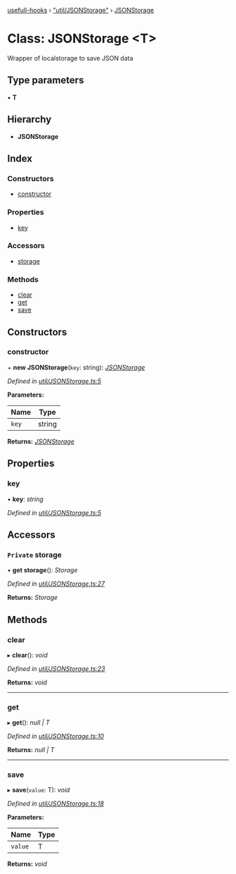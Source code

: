 [usefull-hooks](../README.md) › ["util/JSONStorage"](../modules/_util_jsonstorage_.md) › [JSONStorage](_util_jsonstorage_.jsonstorage.md)

# Class: JSONStorage <**T**>

Wrapper of localstorage to save JSON data

## Type parameters

▪ **T**

## Hierarchy

* **JSONStorage**

## Index

### Constructors

* [constructor](_util_jsonstorage_.jsonstorage.md#constructor)

### Properties

* [key](_util_jsonstorage_.jsonstorage.md#key)

### Accessors

* [storage](_util_jsonstorage_.jsonstorage.md#private-storage)

### Methods

* [clear](_util_jsonstorage_.jsonstorage.md#clear)
* [get](_util_jsonstorage_.jsonstorage.md#get)
* [save](_util_jsonstorage_.jsonstorage.md#save)

## Constructors

###  constructor

\+ **new JSONStorage**(`key`: string): *[JSONStorage](_util_jsonstorage_.jsonstorage.md)*

*Defined in [util/JSONStorage.ts:5](https://github.com/FujiHaruka/usefull-hooks/blob/a7c0738/src/util/JSONStorage.ts#L5)*

**Parameters:**

Name | Type |
------ | ------ |
`key` | string |

**Returns:** *[JSONStorage](_util_jsonstorage_.jsonstorage.md)*

## Properties

###  key

• **key**: *string*

*Defined in [util/JSONStorage.ts:5](https://github.com/FujiHaruka/usefull-hooks/blob/a7c0738/src/util/JSONStorage.ts#L5)*

## Accessors

### `Private` storage

• **get storage**(): *Storage*

*Defined in [util/JSONStorage.ts:27](https://github.com/FujiHaruka/usefull-hooks/blob/a7c0738/src/util/JSONStorage.ts#L27)*

**Returns:** *Storage*

## Methods

###  clear

▸ **clear**(): *void*

*Defined in [util/JSONStorage.ts:23](https://github.com/FujiHaruka/usefull-hooks/blob/a7c0738/src/util/JSONStorage.ts#L23)*

**Returns:** *void*

___

###  get

▸ **get**(): *null | T*

*Defined in [util/JSONStorage.ts:10](https://github.com/FujiHaruka/usefull-hooks/blob/a7c0738/src/util/JSONStorage.ts#L10)*

**Returns:** *null | T*

___

###  save

▸ **save**(`value`: T): *void*

*Defined in [util/JSONStorage.ts:18](https://github.com/FujiHaruka/usefull-hooks/blob/a7c0738/src/util/JSONStorage.ts#L18)*

**Parameters:**

Name | Type |
------ | ------ |
`value` | T |

**Returns:** *void*
